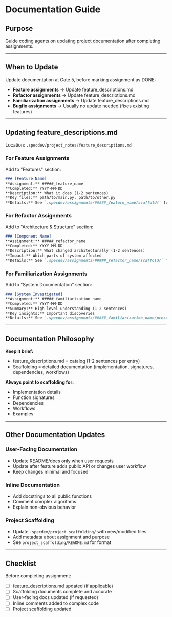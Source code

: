 # Documentation Guide

## Purpose
Guide coding agents on updating project documentation after completing assignments.

---

## When to Update

Update documentation at Gate 5, before marking assignment as DONE:
- **Feature assignments** → Update feature_descriptions.md
- **Refactor assignments** → Update feature_descriptions.md
- **Familiarization assignments** → Update feature_descriptions.md
- **Bugfix assignments** → Usually no update needed (fixes existing features)

---

## Updating feature_descriptions.md

Location: `.specdev/project_notes/feature_descriptions.md`

### For Feature Assignments

Add to "Features" section:

```markdown
### [Feature Name]
**Assignment:** #####_feature_name
**Completed:** YYYY-MM-DD
**Description:** What it does (1-2 sentences)
**Key files:** path/to/main.py, path/to/other.py
**Details:** See `.specdev/assignments/#####_feature_name/scaffold/` for implementation details
```

### For Refactor Assignments

Add to "Architecture & Structure" section:

```markdown
### [Component Name]
**Assignment:** #####_refactor_name
**Completed:** YYYY-MM-DD
**Description:** What changed architecturally (1-2 sentences)
**Impact:** Which parts of system affected
**Details:** See `.specdev/assignments/#####_refactor_name/scaffold/` for new structure
```

### For Familiarization Assignments

Add to "System Documentation" section:

```markdown
### [System Investigated]
**Assignment:** #####_familiarization_name
**Completed:** YYYY-MM-DD
**Summary:** High-level understanding (1-2 sentences)
**Key insights:** Important discoveries
**Details:** See `.specdev/assignments/#####_familiarization_name/presentation.md` and `scaffold/` for full documentation
```

---

## Documentation Philosophy

**Keep it brief:**
- feature_descriptions.md = catalog (1-2 sentences per entry)
- Scaffolding = detailed documentation (implementation, signatures, dependencies, workflows)

**Always point to scaffolding for:**
- Implementation details
- Function signatures
- Dependencies
- Workflows
- Examples

---

## Other Documentation Updates

### User-Facing Documentation
- Update README/docs only when user requests
- Update after feature adds public API or changes user workflow
- Keep changes minimal and focused

### Inline Documentation
- Add docstrings to all public functions
- Comment complex algorithms
- Explain non-obvious behavior

### Project Scaffolding
- Update `.specdev/project_scaffolding/` with new/modified files
- Add metadata about assignment and purpose
- See `project_scaffolding/README.md` for format

---

## Checklist

Before completing assignment:
- [ ] feature_descriptions.md updated (if applicable)
- [ ] Scaffolding documents complete and accurate
- [ ] User-facing docs updated (if requested)
- [ ] Inline comments added to complex code
- [ ] Project scaffolding updated

